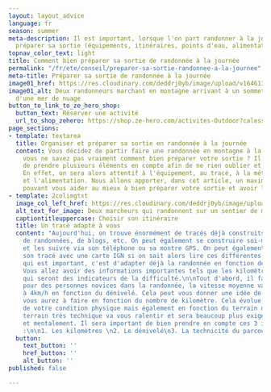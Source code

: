 ```yaml
---
layout: layout_advice
language: fr
season: summer
meta-description: Il est important, lorsque l'on part randonner à la journée, de bien
  préparer sa sortie (équipements, itinéraires, points d'eau, alimentation...)
topnav_color_text: light
title: Comment bien préparer sa sortie de randonnée à la journée
permalink: "/fr/ete/conseil/preparer-sa-sortie-randonnee-a-la-journee"
meta-title: Préparer sa sortie de randonnée à la journée
image01_href: https://res.cloudinary.com/deddrj0yb/image/upload/v1646130600/website/Conseil%20/laurentiu-morariu-zWGhVgY-GmY-unsplash_bwcsmi.jpg
image01_alt: Deux randonneurs marchant en montagne arrivant à un sommet au dessus
  d'une mer de nuage
button_to_link_to_ze_hero_shop:
  button_text: Réserver une activité
  url_to_shop_zehero: https://shop.ze-hero.com/activites-Outdoor?calessonstype=all&catypegenderlistsummer=all&calessonsactivitytype=all&start-date=
page_sections:
- template: textarea
  title: Organiser et préparer sa sortie en randonnée à la journée
  content: Vous décidez de partir faire une randonnée en montagne à la journée, mais
    vous ne savez pas vraiment comment bien préparer votre sortie ? Il est important
    de prendre plusieurs éléments en compte afin de ne rien oublier et de partir serein.
    En effet, on sera alors attentif à l'équipement, au tracé, à la météo, à l'hydratation
    et l'alimentation. Nous allons apporter, dans cet article, un maximum de conseil
    pouvant vous aider au mieux à bien préparer votre sortie et avoir les bases.
- template: 2colimgtxt
  image_col_left_href: https://res.cloudinary.com/deddrj0yb/image/upload/v1646130612/website/Conseil%20/anders-nielsen-8jQFXXSTvbw-unsplash_hsdiwr.jpg
  alt_text_for_image: Deux marcheurs qui randonnent sur un sentier de montagne
  captiontitleuppercase: Choisir son itinéraire
  title: Un tracé adapté à vous
  content: "Aujourd'hui, on trouve énormément de tracés déjà construits sur des sites
    de randonnées, de blogs, etc. On peut également se construire soi-même des itinéraires
    et les suivre via son téléphone ou sa montre GPS. On peut également construire
    son tracé avec une carte IGN si on sait alors lire ces différentes cartes. Ce
    qui est important, c'est d'adapter déjà la randonnée en fonction de votre niveau.
    Vous allez avoir des informations importantes tels que les kilomètres et le dénivelé
    qui seront des indicateurs de la difficulté.\n\nTout d'abord, il faut savoir que
    pour des personnes novices dans la randonnée, la vitesse moyenne va être de 2km/h
    à 4km/h en fonction du dénivelé. Cela peut vous donner une idée de nombre que
    vous aurez à faire en fonction du nombre de kilomètre. Cela évolue en fonction
    de votre condition physique mais également en fonction du terrain de marche. Un
    terrain très technique va vous ralentir et sera beaucoup plus exigeant physiquement
    et mentalement. Il sera important de bien prendre en compte ces 3 indicateurs
    :\n\n1. Les kilomètres \n2. Le dénivelé\n3. La technicité du parcours"
  button:
    text_button: ''
    href_button: ''
    alt_button: ''
published: false

---
```

